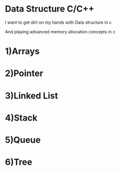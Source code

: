 # Data Structure C/C++

I want to get dirt on my hands with Data structure in c

And playing advanced memory allocation concepts in c

# 1)Arrays
# 2)Pointer
# 3)Linked List
# 4)Stack
# 5)Queue
# 6)Tree
